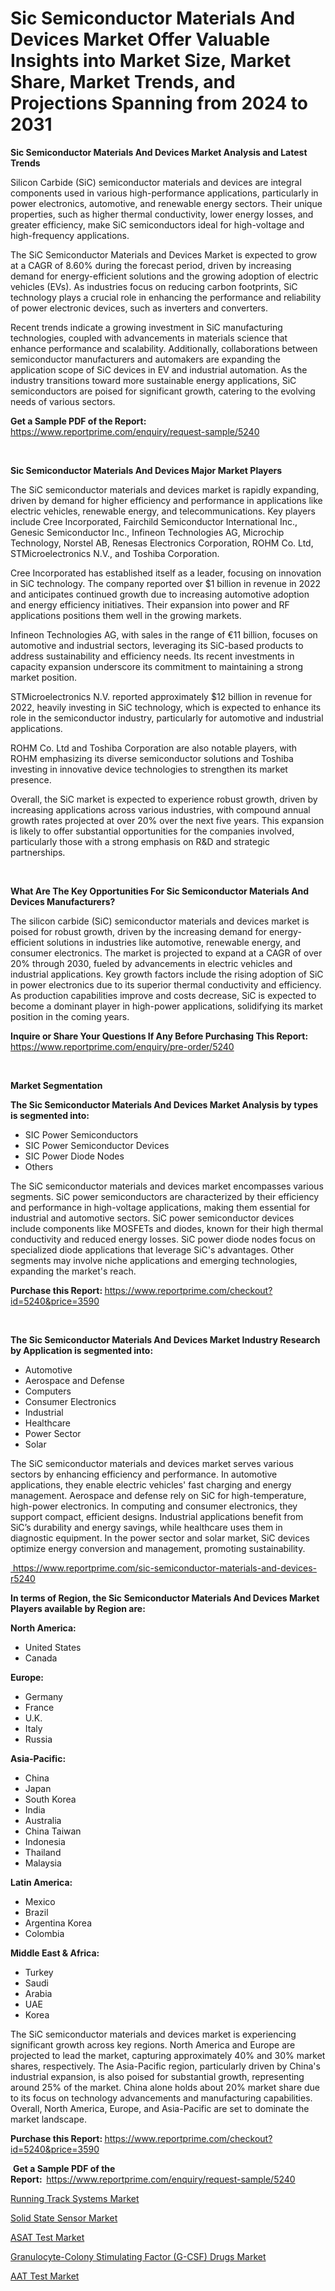 <p><h1>Sic Semiconductor Materials And Devices Market Offer Valuable Insights into Market Size, Market Share, Market Trends, and Projections Spanning from 2024 to 2031</h1></p><p><strong>Sic Semiconductor Materials And Devices Market Analysis and Latest Trends</strong></p>
<p><p>Silicon Carbide (SiC) semiconductor materials and devices are integral components used in various high-performance applications, particularly in power electronics, automotive, and renewable energy sectors. Their unique properties, such as higher thermal conductivity, lower energy losses, and greater efficiency, make SiC semiconductors ideal for high-voltage and high-frequency applications. </p><p>The SiC Semiconductor Materials and Devices Market is expected to grow at a CAGR of 8.60% during the forecast period, driven by increasing demand for energy-efficient solutions and the growing adoption of electric vehicles (EVs). As industries focus on reducing carbon footprints, SiC technology plays a crucial role in enhancing the performance and reliability of power electronic devices, such as inverters and converters.</p><p>Recent trends indicate a growing investment in SiC manufacturing technologies, coupled with advancements in materials science that enhance performance and scalability. Additionally, collaborations between semiconductor manufacturers and automakers are expanding the application scope of SiC devices in EV and industrial automation. As the industry transitions toward more sustainable energy applications, SiC semiconductors are poised for significant growth, catering to the evolving needs of various sectors.</p></p>
<p><strong>Get a Sample PDF of the Report:&nbsp;</strong> <a href="https://www.reportprime.com/enquiry/request-sample/5240">https://www.reportprime.com/enquiry/request-sample/5240</a></p>
<p>&nbsp;</p>
<p><strong>Sic Semiconductor Materials And Devices Major Market Players</strong></p>
<p><p>The SiC semiconductor materials and devices market is rapidly expanding, driven by demand for higher efficiency and performance in applications like electric vehicles, renewable energy, and telecommunications. Key players include Cree Incorporated, Fairchild Semiconductor International Inc., Genesic Semiconductor Inc., Infineon Technologies AG, Microchip Technology, Norstel AB, Renesas Electronics Corporation, ROHM Co. Ltd, STMicroelectronics N.V., and Toshiba Corporation.</p><p>Cree Incorporated has established itself as a leader, focusing on innovation in SiC technology. The company reported over $1 billion in revenue in 2022 and anticipates continued growth due to increasing automotive adoption and energy efficiency initiatives. Their expansion into power and RF applications positions them well in the growing markets.</p><p>Infineon Technologies AG, with sales in the range of €11 billion, focuses on automotive and industrial sectors, leveraging its SiC-based products to address sustainability and efficiency needs. Its recent investments in capacity expansion underscore its commitment to maintaining a strong market position.</p><p>STMicroelectronics N.V. reported approximately $12 billion in revenue for 2022, heavily investing in SiC technology, which is expected to enhance its role in the semiconductor industry, particularly for automotive and industrial applications.</p><p>ROHM Co. Ltd and Toshiba Corporation are also notable players, with ROHM emphasizing its diverse semiconductor solutions and Toshiba investing in innovative device technologies to strengthen its market presence.</p><p>Overall, the SiC market is expected to experience robust growth, driven by increasing applications across various industries, with compound annual growth rates projected at over 20% over the next five years. This expansion is likely to offer substantial opportunities for the companies involved, particularly those with a strong emphasis on R&D and strategic partnerships.</p></p>
<p>&nbsp;</p>
<p><strong>What Are The Key Opportunities For Sic Semiconductor Materials And Devices Manufacturers?</strong></p>
<p><p>The silicon carbide (SiC) semiconductor materials and devices market is poised for robust growth, driven by the increasing demand for energy-efficient solutions in industries like automotive, renewable energy, and consumer electronics. The market is projected to expand at a CAGR of over 20% through 2030, fueled by advancements in electric vehicles and industrial applications. Key growth factors include the rising adoption of SiC in power electronics due to its superior thermal conductivity and efficiency. As production capabilities improve and costs decrease, SiC is expected to become a dominant player in high-power applications, solidifying its market position in the coming years.</p></p>
<p><strong>Inquire or Share Your Questions If Any Before Purchasing This Report:</strong> <a href="https://www.reportprime.com/enquiry/pre-order/5240">https://www.reportprime.com/enquiry/pre-order/5240</a></p>
<p>&nbsp;</p>
<p><strong>Market Segmentation</strong></p>
<p><strong>The Sic Semiconductor Materials And Devices Market Analysis by types is segmented into:</strong></p>
<p><ul><li>SIC Power Semiconductors</li><li>SIC Power Semiconductor Devices</li><li>SIC Power Diode Nodes</li><li>Others</li></ul></p>
<p><p>The SiC semiconductor materials and devices market encompasses various segments. SiC power semiconductors are characterized by their efficiency and performance in high-voltage applications, making them essential for industrial and automotive sectors. SiC power semiconductor devices include components like MOSFETs and diodes, known for their high thermal conductivity and reduced energy losses. SiC power diode nodes focus on specialized diode applications that leverage SiC's advantages. Other segments may involve niche applications and emerging technologies, expanding the market's reach.</p></p>
<p><strong>Purchase this Report:&nbsp;</strong><a href="https://www.reportprime.com/checkout?id=5240&price=3590">https://www.reportprime.com/checkout?id=5240&price=3590</a></p>
<p>&nbsp;</p>
<p><strong>The Sic Semiconductor Materials And Devices Market Industry Research by Application is segmented into:</strong></p>
<p><ul><li>Automotive</li><li>Aerospace and Defense</li><li>Computers</li><li>Consumer Electronics</li><li>Industrial</li><li>Healthcare</li><li>Power Sector</li><li>Solar</li></ul></p>
<p><p>The SiC semiconductor materials and devices market serves various sectors by enhancing efficiency and performance. In automotive applications, they enable electric vehicles' fast charging and energy management. Aerospace and defense rely on SiC for high-temperature, high-power electronics. In computing and consumer electronics, they support compact, efficient designs. Industrial applications benefit from SiC’s durability and energy savings, while healthcare uses them in diagnostic equipment. In the power sector and solar market, SiC devices optimize energy conversion and management, promoting sustainability.</p></p>
<p><a href="https://www.reportprime.com/sic-semiconductor-materials-and-devices-r5240">&nbsp;https://www.reportprime.com/sic-semiconductor-materials-and-devices-r5240</a></p>
<p><strong>In terms of Region, the Sic Semiconductor Materials And Devices Market Players available by Region are:</strong></p>
<p>
    <p> <strong> North America: </strong>
        <ul>
            <li>United States</li>
            <li>Canada</li>
        </ul>
        </p> 
    <p> <strong> Europe: </strong>
        <ul>
            <li>Germany</li>
            <li>France</li>
            <li>U.K.</li>
            <li>Italy</li>
            <li>Russia</li>
        </ul>
        </p> 
    <p> <strong> Asia-Pacific: </strong>
        <ul>
            <li>China</li>
            <li>Japan</li>
            <li>South Korea</li>
            <li>India</li>
            <li>Australia</li>
            <li>China Taiwan</li>
            <li>Indonesia</li>
            <li>Thailand</li>
            <li>Malaysia</li>
        </ul>
        </p> 
    <p> <strong> Latin America: </strong>
        <ul>
            <li>Mexico</li>
            <li>Brazil</li>
            <li>Argentina Korea</li>
            <li>Colombia</li>
        </ul>
        </p> 
    <p> <strong> Middle East & Africa: </strong>
        <ul>
            <li>Turkey</li>
            <li>Saudi</li>
            <li>Arabia</li>
            <li>UAE</li>
            <li>Korea</li>
        </ul>
    </p>
    </p>
<p><p>The SiC semiconductor materials and devices market is experiencing significant growth across key regions. North America and Europe are projected to lead the market, capturing approximately 40% and 30% market shares, respectively. The Asia-Pacific region, particularly driven by China's industrial expansion, is also poised for substantial growth, representing around 25% of the market. China alone holds about 20% market share due to its focus on technology advancements and manufacturing capabilities. Overall, North America, Europe, and Asia-Pacific are set to dominate the market landscape.</p></p>
<p><strong>Purchase this Report: </strong><a href="https://www.reportprime.com/checkout?id=5240&price=3590">https://www.reportprime.com/checkout?id=5240&price=3590</a></p>
<p>&nbsp;<strong>Get a Sample PDF of the Report:&nbsp;&nbsp;</strong><a href="https://www.reportprime.com/enquiry/request-sample/5240">https://www.reportprime.com/enquiry/request-sample/5240</a></p>
<p><strong></strong></p>
<p><p><a href="https://issuu.com/reportprime-2/docs/running-track-systems-market-size-2_e6effab9776855">Running Track Systems Market</a></p><p><a href="https://github.com/angelajermaine/Market-Research-Report-List-5/blob/main/solid-state-sensor-market.md">Solid State Sensor Market</a></p><p><a href="https://www.linkedin.com/pulse/booming-asat-test-market-sector-analysis-growth-projections-fqd9c?trackingId=nux1YhEhR5ersEvMOYFPzw%3D%3D">ASAT Test Market</a></p><p><a href="https://issuu.com/reportprime-2/docs/granulocyte-colony-stimulating-fact_e8621a96372abb">Granulocyte-Colony Stimulating Factor (G-CSF) Drugs Market</a></p><p><a href="https://www.linkedin.com/pulse/strategic-market-insights-global-aat-test-2024-2031-oh78c?trackingId=g4ZfIuBfQhuW0r10Vg22Nw%3D%3D">AAT Test Market</a></p></p>